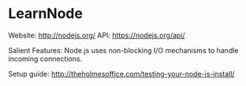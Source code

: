 # LearnNode

Website: http://nodejs.org/
API: https://nodejs.org/api/

Salient Features: Node.js uses non-blocking I/O mechanisms to handle incoming connections. 

Setup guide: http://theholmesoffice.com/testing-your-node-js-install/
